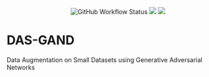 <p align="center">
  <img alt="GitHub Workflow Status" src="https://img.shields.io/github/actions/workflow/status/hamzzgab/DASD-GAN/python-app.yml">
  <img src="https://img.shields.io/badge/License-MIT-yellow.svg">
  <img src="https://img.shields.io/github/repo-size/hamzzgab/DASD-GAN">
   
</p>

# DAS-GAND

Data Augmentation on Small Datasets using Generative Adversarial Networks
